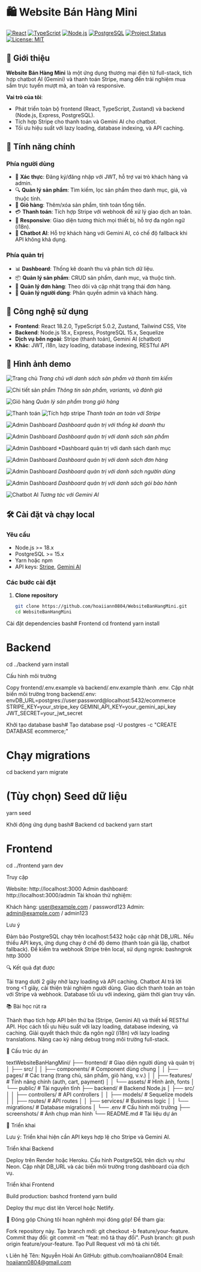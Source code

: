 # 🛍️ Website Bán Hàng Mini

[![React](https://img.shields.io/badge/React-18.2.0-61DAFB?logo=react&logoColor=white)](https://reactjs.org/)
[![TypeScript](https://img.shields.io/badge/TypeScript-5.0.2-3178C6?logo=typescript&logoColor=white)](https://www.typescriptlang.org/)
[![Node.js](https://img.shields.io/badge/Node.js-18.x-339933?logo=node.js&logoColor=white)](https://nodejs.org/)
[![PostgreSQL](https://img.shields.io/badge/PostgreSQL-15.x-4169E1?logo=postgresql&logoColor=white)](https://www.postgresql.org/)
[![Project Status](https://img.shields.io/badge/status-active_development-yellowgreen)](https://github.com/hoaiiann0804/WebsiteBanHangMini)
[![License: MIT](https://img.shields.io/badge/License-MIT-yellow.svg)](https://opensource.org/licenses/MIT)

## 🌟 Giới thiệu

**Website Bán Hàng Mini** là một ứng dụng thương mại điện tử full-stack, tích hợp chatbot AI (Gemini) và thanh toán Stripe, mang đến trải nghiệm mua sắm trực tuyến mượt mà, an toàn và responsive.

**Vai trò của tôi**:
- Phát triển toàn bộ frontend (React, TypeScript, Zustand) và backend (Node.js, Express, PostgreSQL).
- Tích hợp Stripe cho thanh toán và Gemini AI cho chatbot.
- Tối ưu hiệu suất với lazy loading, database indexing, và API caching.

## 🎯 Tính năng chính

### Phía người dùng
- 🔐 **Xác thực**: Đăng ký/đăng nhập với JWT, hỗ trợ vai trò khách hàng và admin.
- 🔍 **Quản lý sản phẩm**: Tìm kiếm, lọc sản phẩm theo danh mục, giá, và thuộc tính.
- 🛒 **Giỏ hàng**: Thêm/xóa sản phẩm, tính toán tổng tiền.
- 💳 **Thanh toán**: Tích hợp Stripe với webhook để xử lý giao dịch an toàn.
- 📱 **Responsive**: Giao diện tương thích mọi thiết bị, hỗ trợ đa ngôn ngữ (i18n).
- 🤖 **Chatbot AI**: Hỗ trợ khách hàng với Gemini AI, có chế độ fallback khi API không khả dụng.

### Phía quản trị
- 📊 **Dashboard**: Thống kê doanh thu và phân tích dữ liệu.
- 📦 **Quản lý sản phẩm**: CRUD sản phẩm, danh mục, và thuộc tính.
- 📝 **Quản lý đơn hàng**: Theo dõi và cập nhật trạng thái đơn hàng.
- 👥 **Quản lý người dùng**: Phân quyền admin và khách hàng.

## 🚀 Công nghệ sử dụng

- **Frontend**: React 18.2.0, TypeScript 5.0.2, Zustand, Tailwind CSS, Vite
- **Backend**: Node.js 18.x, Express, PostgreSQL 15.x, Sequelize
- **Dịch vụ bên ngoài**: Stripe (thanh toán), Gemini AI (chatbot)
- **Khác**: JWT, i18n, lazy loading, database indexing, RESTful API

## 📸 Hình ảnh demo

![Trang chủ](https://github.com/hoaiiann0804/E-Commerce-Mini-with-AI-Chatbot/raw/main/screenshots/homepage.png)
*Trang chủ với danh sách sản phẩm và thanh tìm kiếm*

![Chi tiết sản phẩm](https://github.com/hoaiiann0804/E-Commerce-Mini-with-AI-Chatbot/raw/main/screenshots/product-detail.png)
*Thông tin sản phẩm, variants, và đánh giá*

![Giỏ hàng](https://github.com/hoaiiann0804/E-Commerce-Mini-with-AI-Chatbot/raw/main/screenshots/cart.png)
*Quản lý sản phẩm trong giỏ hàng*

![Thanh toán](https://github.com/hoaiiann0804/E-Commerce-Mini-with-AI-Chatbot/raw/main/screenshots/payment.png)
 ![Tích hợp stripe](https://github.com/hoaiiann0804/E-Commerce-Mini-with-AI-Chatbot/raw/main/screenshots/payment_stripe.png)
*Thanh toán an toàn với Stripe*

![Admin Dashboard](https://github.com/hoaiiann0804/E-Commerce-Mini-with-AI-Chatbot/raw/main/screenshots/admin-home.png)
*Dashboard quản trị với thống kê doanh thu*

![Admin Dashboard](https://github.com/hoaiiann0804/E-Commerce-Mini-with-AI-Chatbot/raw/main/screenshots/admin_product.png)
*Dashboard quản trị với danh sách sản phẩm*

![Admin Dashboard](https://github.com/hoaiiann0804/E-Commerce-Mini-with-AI-Chatbot/raw/main/screenshots/admin_categories.png)
*Dashboard quản trị với danh sách danh mục

![Admin Dashboard](https://github.com/hoaiiann0804/E-Commerce-Mini-with-AI-Chatbot/raw/main/screenshots/admin_order.png)
*Dashboard quản trị với danh sách đơn hàng*

![Admin Dashboard](https://github.com/hoaiiann0804/E-Commerce-Mini-with-AI-Chatbot/raw/main/screenshots/admin_user.png)
*Dashboard quản trị với danh sách ngườin dùng*

![Admin Dashboard](https://github.com/hoaiiann0804/E-Commerce-Mini-with-AI-Chatbot/raw/main/screenshots/admin_warranty.png)
*Dashboard quản trị với danh sách gói bảo hành*

![Chatbot AI](https://github.com/hoaiiann0804/E-Commerce-Mini-with-AI-Chatbot/raw/main/screenshots/chatbot.png)
*Tương tác với Gemini AI*

## 🛠️ Cài đặt và chạy local

### Yêu cầu
- Node.js >= 18.x
- PostgreSQL >= 15.x
- Yarn hoặc npm
- API keys: [Stripe](https://stripe.com), [Gemini AI](https://ai.google.dev)

### Các bước cài đặt

1. **Clone repository**
   ```bash
   git clone https://github.com/hoaiiann0804/WebsiteBanHangMini.git
   cd WebsiteBanHangMini

Cài đặt dependencies
bash# Frontend
cd frontend
yarn install

# Backend
cd ../backend
yarn install

Cấu hình môi trường

Copy frontend/.env.example và backend/.env.example thành .env.
Cập nhật biến môi trường trong backend/.env:
envDB_URL=postgres://user:password@localhost:5432/ecommerce
STRIPE_KEY=your_stripe_key
GEMINI_API_KEY=your_gemini_api_key
JWT_SECRET=your_jwt_secret



Khởi tạo database
bash# Tạo database
psql -U postgres -c "CREATE DATABASE ecommerce;"

# Chạy migrations
cd backend
yarn migrate

# (Tùy chọn) Seed dữ liệu
yarn seed

Khởi động ứng dụng
bash# Backend
cd backend
yarn start

# Frontend
cd ../frontend
yarn dev

Truy cập

Website: http://localhost:3000
Admin dashboard: http://localhost:3000/admin
Tài khoản thử nghiệm:

Khách hàng: user@example.com / password123
Admin: admin@example.com / admin123





Lưu ý

Đảm bảo PostgreSQL chạy trên localhost:5432 hoặc cập nhật DB_URL.
Nếu thiếu API keys, ứng dụng chạy ở chế độ demo (thanh toán giả lập, chatbot fallback).
Để kiểm tra webhook Stripe trên local, sử dụng ngrok:
bashngrok http 3000


🔍 Kết quả đạt được

Tải trang dưới 2 giây nhờ lazy loading và API caching.
Chatbot AI trả lời trong <1 giây, cải thiện trải nghiệm người dùng.
Giao dịch thanh toán an toàn với Stripe và webhook.
Database tối ưu với indexing, giảm thời gian truy vấn.

📚 Bài học rút ra

Thành thạo tích hợp API bên thứ ba (Stripe, Gemini AI) và thiết kế RESTful API.
Học cách tối ưu hiệu suất với lazy loading, database indexing, và caching.
Giải quyết thách thức đa ngôn ngữ (i18n) với lazy loading translations.
Nâng cao kỹ năng debug trong môi trường full-stack.

📂 Cấu trúc dự án

textWebsiteBanHangMini/
├── frontend/                     # Giao diện người dùng và quản trị
│   ├── src/
│   │   ├── components/         # Component dùng chung
│   │   ├── pages/              # Các trang (trang chủ, sản phẩm, giỏ hàng, v.v.)
│   │   ├── features/           # Tính năng chính (auth, cart, payment)
│   │   └── assets/             # Hình ảnh, fonts
│   └── public/                 # Tài nguyên tĩnh
├── backend/                     # Backend Node.js
│   ├── src/
│   │   ├── controllers/        # API controllers
│   │   ├── models/             # Sequelize models
│   │   ├── routes/             # API routes
│   │   ├── services/           # Business logic
│   │   └── migrations/         # Database migrations
│   └── .env                    # Cấu hình môi trường
├── screenshots/                 # Ảnh chụp màn hình
└── README.md                   # Tài liệu dự án

🚀 Triển khai

Lưu ý: Triển khai hiện cần API keys hợp lệ cho Stripe và Gemini AI.

Triển khai Backend

Deploy trên Render hoặc Heroku.
Cấu hình PostgreSQL trên dịch vụ như Neon.
Cập nhật DB_URL và các biến môi trường trong dashboard của dịch vụ.

Triển khai Frontend

Build production:
bashcd frontend
yarn build

Deploy thư mục dist lên Vercel hoặc Netlify.

🤝 Đóng góp
Chúng tôi hoan nghênh mọi đóng góp! Để tham gia:

Fork repository này.
Tạo branch mới: git checkout -b feature/your-feature.
Commit thay đổi: git commit -m "feat: mô tả thay đổi".
Push branch: git push origin feature/your-feature.
Tạo Pull Request với mô tả chi tiết.

📞 Liên hệ
Tên: Nguyễn Hoài An
GitHub: github.com/hoaiiann0804
Email: hoaiiann0804@gmail.com


